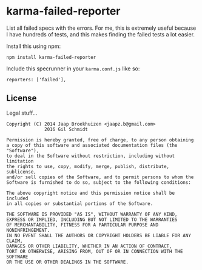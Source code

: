 karma-failed-reporter
=====================

List all failed specs with the errors. For me, this is extremely useful because
I have hundreds of tests, and this makes finding the failed tests a lot easier.

Install this using npm:

    npm install karma-failed-reporter

Include this specrunner in your `karma.conf.js` like so:

    reporters: ['failed'],

License
-------
Legal stuff...

    Copyright (C) 2014 Jaap Broekhuizen <jaapz.b@gmail.com>
                  2016 Gil Schmidt

    Permission is hereby granted, free of charge, to any person obtaining
    a copy of this software and associated documentation files (the "Software"),
    to deal in the Software without restriction, including without limitation
    the rights to use, copy, modify, merge, publish, distribute, sublicense,
    and/or sell copies of the Software, and to permit persons to whom the
    Software is furnished to do so, subject to the following conditions:

    The above copyright notice and this permission notice shall be included
    in all copies or substantial portions of the Software.

    THE SOFTWARE IS PROVIDED "AS IS", WITHOUT WARRANTY OF ANY KIND,
    EXPRESS OR IMPLIED, INCLUDING BUT NOT LIMITED TO THE WARRANTIES
    OF MERCHANTABILITY, FITNESS FOR A PARTICULAR PURPOSE AND NONINFRINGEMENT.
    IN NO EVENT SHALL THE AUTHORS OR COPYRIGHT HOLDERS BE LIABLE FOR ANY CLAIM,
    DAMAGES OR OTHER LIABILITY, WHETHER IN AN ACTION OF CONTRACT,
    TORT OR OTHERWISE, ARISING FROM, OUT OF OR IN CONNECTION WITH THE SOFTWARE
    OR THE USE OR OTHER DEALINGS IN THE SOFTWARE.
